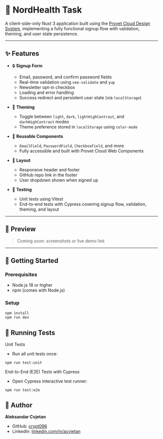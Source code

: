 # 🐾 NordHealth Task

A client-side-only Nuxt 3 application built using the [Provet Cloud Design System](https://www.nordhealth.design/), implementing a fully functional signup flow with validation, theming, and user state persistence.

---

## ✨ Features

- 🔒 **Signup Form**
    - Email, password, and confirm password fields
    - Real-time validation using `vee-validate` and `yup`
    - Newsletter opt-in checkbox
    - Loading and error handling
    - Success redirect and persistent user state (via `localStorage`)

- 🎨 **Theming**
    - Toggle between `light`, `dark`, `lightHighContrast`, and `darkHighContrast` modes
    - Theme preference stored in `localStorage` using `color-mode`

- 🧩 **Reusable Components**
    - `EmailField`, `PasswordField`, `CheckboxField`, and more
    - Fully accessible and built with Provet Cloud Web Components

- 🧭 **Layout**
    - Responsive header and footer
    - GitHub repo link in the footer
    - User dropdown shown when signed up

- 🧪 **Testing**
    - Unit tests using Vitest
    - End-to-end tests with Cypress covering signup flow, validation, theming, and layout

---

## 📸 Preview

> Coming soon: screenshots or live demo link

---

## 🚀 Getting Started

### Prerequisites

- Node.js 18 or higher
- npm (comes with Node.js)

### Setup

```bash
npm install
npm run dev
```

## 🧪 Running Tests

Unit Tests
- Run all unit tests once:
```aiignore
npm run test:unit
```

End-to-End (E2E) Tests with Cypress
- Open Cypress interactive test runner:
```aiignore
npm run test:e2e
```

## 👤 Author

**Aleksandar Cvjetan**

- GitHub: [crypt096](https://github.com/crypt096)
- LinkedIn: [linkedin.com/in/acvjetan](https://www.linkedin.com/in/acvjetan)
